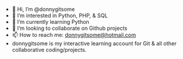- 👋 Hi, I’m @donnygitsome
- 👀 I’m interested in Python, PHP, & SQL
- 🌱 I’m currently learning Python
- 💞️ I’m looking to collaborate on Github projects
- 📫 How to reach me: donnygitsome@hotmail.com
- donnygitsome is my interactive learning account for Git & all other collaborative coding/projects. 

<!---
donnygitsome/donnygitsome is a ✨ special ✨ repository because its `README.md` (this file) appears on your GitHub profile.
You can click the Preview link to take a look at your changes.
--->
